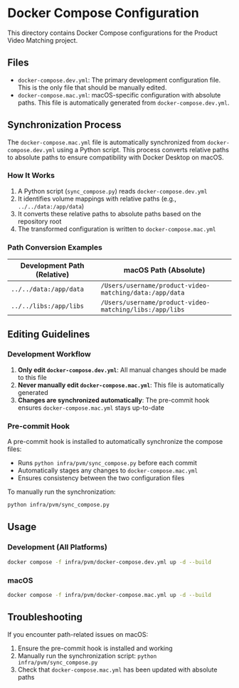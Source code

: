# Docker Compose Configuration

This directory contains Docker Compose configurations for the Product Video Matching project.

## Files

- `docker-compose.dev.yml`: The primary development configuration file. This is the only file that should be manually edited.
- `docker-compose.mac.yml`: macOS-specific configuration with absolute paths. This file is automatically generated from `docker-compose.dev.yml`.

## Synchronization Process

The `docker-compose.mac.yml` file is automatically synchronized from `docker-compose.dev.yml` using a Python script. This process converts relative paths to absolute paths to ensure compatibility with Docker Desktop on macOS.

### How It Works

1. A Python script (`sync_compose.py`) reads `docker-compose.dev.yml`
2. It identifies volume mappings with relative paths (e.g., `../../data:/app/data`)
3. It converts these relative paths to absolute paths based on the repository root
4. The transformed configuration is written to `docker-compose.mac.yml`

### Path Conversion Examples

| Development Path (Relative) | macOS Path (Absolute) |
|----------------------------|-----------------------|
| `../../data:/app/data` | `/Users/username/product-video-matching/data:/app/data` |
| `../../libs:/app/libs` | `/Users/username/product-video-matching/libs:/app/libs` |

## Editing Guidelines

### Development Workflow

1. **Only edit `docker-compose.dev.yml`**: All manual changes should be made to this file
2. **Never manually edit `docker-compose.mac.yml`**: This file is automatically generated
3. **Changes are synchronized automatically**: The pre-commit hook ensures `docker-compose.mac.yml` stays up-to-date

### Pre-commit Hook

A pre-commit hook is installed to automatically synchronize the compose files:

- Runs `python infra/pvm/sync_compose.py` before each commit
- Automatically stages any changes to `docker-compose.mac.yml`
- Ensures consistency between the two configuration files

To manually run the synchronization:
```bash
python infra/pvm/sync_compose.py
```

## Usage

### Development (All Platforms)
```bash
docker compose -f infra/pvm/docker-compose.dev.yml up -d --build
```

### macOS
```bash
docker compose -f infra/pvm/docker-compose.mac.yml up -d --build
```

## Troubleshooting

If you encounter path-related issues on macOS:

1. Ensure the pre-commit hook is installed and working
2. Manually run the synchronization script: `python infra/pvm/sync_compose.py`
3. Check that `docker-compose.mac.yml` has been updated with absolute paths